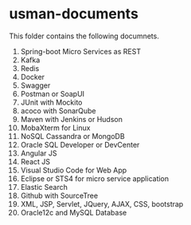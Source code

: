 # usman-documents
This folder contains the following documnets.
1. Spring-boot Micro Services as REST
2. Kafka
3. Redis
4. Docker
5. Swagger
6. Postman or SoapUI
7. JUnit with Mockito
8. acoco with SonarQube
9. Maven with Jenkins or Hudson
10. MobaXterm for Linux
11. NoSQL Cassandra or MongoDB
12. Oracle SQL Developer or DevCenter
13. Angular JS
14. React JS
15. Visual Studio Code for Web App
16. Eclipse or STS4 for micro service application
17. Elastic Search
18. Github with SourceTree
19. XML, JSP, Servlet, JQuery, AJAX, CSS, bootstrap 
20. Oracle12c and MySQL Database


